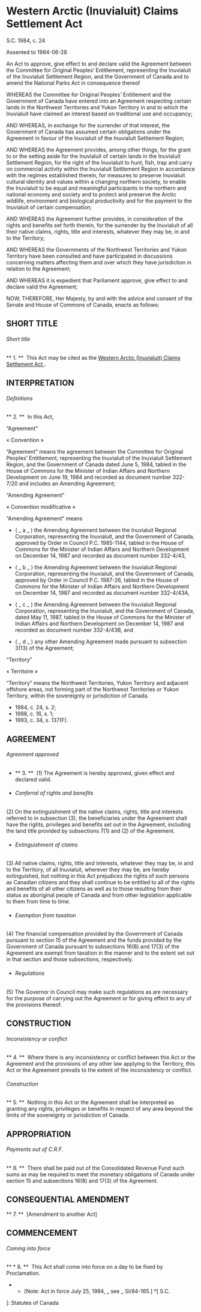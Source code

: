 #  Western Arctic (Inuvialuit) Claims Settlement Act

S.C.  1984, c. 24

Assented to 1984-06-28

An Act to approve, give effect to and declare valid the Agreement between the
Committee for Original Peoples’ Entitlement, representing the Inuvialuit of
the Inuvialuit Settlement Region, and the Government of Canada and to amend
the National Parks Act in consequence thereof

WHEREAS the Committee for Original Peoples’ Entitlement and the Government of
Canada have entered into an Agreement respecting certain lands in the
Northwest Territories and Yukon Territory in and to which the Inuvialuit have
claimed an interest based on traditional use and occupancy;

AND WHEREAS, in exchange for the surrender of that interest, the Government of
Canada has assumed certain obligations under the Agreement in favour of the
Inuvialuit of the Inuvialuit Settlement Region;

AND WHEREAS the Agreement provides, among other things, for the grant to or
the setting aside for the Inuvialuit of certain lands in the Inuvialuit
Settlement Region, for the right of the Inuvialuit to hunt, fish, trap and
carry on commercial activity within the Inuvialuit Settlement Region in
accordance with the regimes established therein, for measures to preserve
Inuvialuit cultural identity and values within a changing northern society, to
enable the Inuvialuit to be equal and meaningful participants in the northern
and national economy and society and to protect and preserve the Arctic
wildlife, environment and biological productivity and for the payment to the
Inuvialuit of certain compensation;

AND WHEREAS the Agreement further provides, in consideration of the rights and
benefits set forth therein, for the surrender by the Inuvialuit of all their
native claims, rights, title and interests, whatever they may be, in and to
the Territory;

AND WHEREAS the Governments of the Northwest Territories and Yukon Territory
have been consulted and have participated in discussions concerning matters
affecting them and over which they have jurisdiction in relation to the
Agreement;

AND WHEREAS it is expedient that Parliament approve, give effect to and
declare valid the Agreement;

NOW, THEREFORE, Her Majesty, by and with the advice and consent of the Senate
and House of Commons of Canada, enacts as follows:

##  SHORT TITLE

######  Short title

** 1\.  **  This Act may be cited as the  [ Western Arctic (Inuvialuit) Claims Settlement Act ](/eng/acts/W-6.7) . 

##  INTERPRETATION

######  Definitions

** 2\.  **  In this Act, 

“Agreement”

« Convention »

    

“Agreement”  means the agreement between the Committee for Original Peoples’
Entitlement, representing the Inuvialuit of the Inuvialuit Settlement Region,
and the Government of Canada dated June 5, 1984, tabled in the House of
Commons for the Minister of Indian Affairs and Northern Development on June
19, 1984 and recorded as document number 322-7/20 and includes an Amending
Agreement;

“Amending Agreement”

« Convention modificative »

    

“Amending Agreement”  means

  * ( _ a _ ) the Amending Agreement between the Inuvialuit Regional Corporation, representing the Inuvialuit, and the Government of Canada, approved by Order in Council P.C. 1985-1144, tabled in the House of Commons for the Minister of Indian Affairs and Northern Development on December 14, 1987 and recorded as document number 332-4/43, 

  * ( _ b _ ) the Amending Agreement between the Inuvialuit Regional Corporation, representing the Inuvialuit, and the Government of Canada, approved by Order in Council P.C. 1987-26, tabled in the House of Commons for the Minister of Indian Affairs and Northern Development on December 14, 1987 and recorded as document number 332-4/43A, 

  * ( _ c _ ) the Amending Agreement between the Inuvialuit Regional Corporation, representing the Inuvialuit, and the Government of Canada, dated May 11, 1987, tabled in the House of Commons for the Minister of Indian Affairs and Northern Development on December 14, 1987 and recorded as document number 332-4/43B, and 

  * ( _ d _ ) any other Amending Agreement made pursuant to subsection 3(13) of the Agreement; 

“Territory”

« Territoire »

    

“Territory”  means the Northwest Territories, Yukon Territory and adjacent
offshore areas, not forming part of the Northwest Territories or Yukon
Territory, within the sovereignty or jurisdiction of Canada.

  * 1984, c. 24, s. 2; 
  * 1988, c. 16, s. 1; 
  * 1993, c. 34, s. 137(F). 

##  AGREEMENT

######  Agreement approved

  * ** 3\.  **  (1) The Agreement is hereby approved, given effect and declared valid. 

  * ######  Conferral of rights and benefits 

(2) On the extinguishment of the native claims, rights, title and interests
referred to in subsection (3), the beneficiaries under the Agreement shall
have the rights, privileges and benefits set out in the Agreement, including
the land title provided by subsections 7(1) and (2) of the Agreement.

  * ######  Extinguishment of claims 

(3) All native claims, rights, title and interests, whatever they may be, in
and to the Territory, of all Inuvialuit, wherever they may be, are hereby
extinguished, but nothing in this Act prejudices the rights of such persons as
Canadian citizens and they shall continue to be entitled to all of the rights
and benefits of all other citizens as well as to those resulting from their
status as aboriginal people of Canada and from other legislation applicable to
them from time to time.

  * ######  Exemption from taxation 

(4) The financial compensation provided by the Government of Canada pursuant
to section 15 of the Agreement and the funds provided by the Government of
Canada pursuant to subsections 16(8) and 17(3) of the Agreement are exempt
from taxation in the manner and to the extent set out in that section and
those subsections, respectively.

  * ######  Regulations 

(5) The Governor in Council may make such regulations as are necessary for the
purpose of carrying out the Agreement or for giving effect to any of the
provisions thereof.

##  CONSTRUCTION

######  Inconsistency or conflict

** 4\.  **  Where there is any inconsistency or conflict between this Act or the Agreement and the provisions of any other law applying to the Territory, this Act or the Agreement prevails to the extent of the inconsistency or conflict. 

######  Construction

** 5\.  **  Nothing in this Act or the Agreement shall be interpreted as granting any rights, privileges or benefits in respect of any area beyond the limits of the sovereignty or jurisdiction of Canada. 

##  APPROPRIATION

######  Payments out of C.R.F.

** 6\.  **  There shall be paid out of the Consolidated Revenue Fund such sums as may be required to meet the monetary obligations of Canada under section 15 and subsections 16(8) and 17(3) of the Agreement. 

##  CONSEQUENTIAL AMENDMENT

** 7\.  **  [Amendment to another Act] 

##  COMMENCEMENT

######  Coming into force

** *  8\.  **  This Act shall come into force on a day to be fixed by Proclamation. 

  * *  [Note: Act in force July 25, 1984, _ see _ SI/84-165.] 
  *[
  S.C.

 ]: Statutes of Canada

